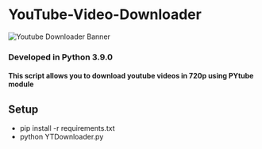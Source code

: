 # YouTube-Video-Downloader
![Youtube Downloader Banner](https://www.teabagatexitstore.com/Github_banners/YT.PNG)

### Developed in Python 3.9.0

#### This script allows you to download youtube videos in 720p using PYtube module
## Setup
- pip install -r requirements.txt
- python YTDownloader.py
